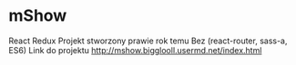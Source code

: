 # mShow
React Redux
Projekt stworzony prawie rok temu
Bez (react-router, sass-a, ES6)
Link do projektu http://mshow.bigglooll.usermd.net/index.html
